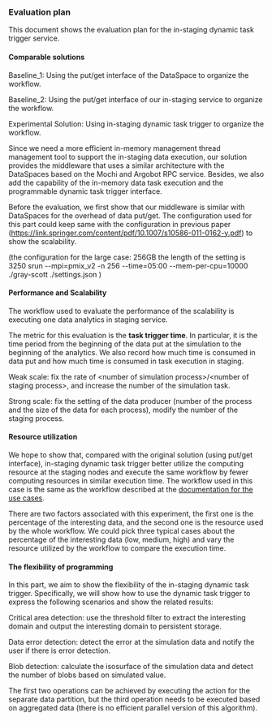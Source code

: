### Evaluation plan

This document shows the evaluation plan for the in-staging dynamic task trigger service.

#### Comparable solutions

Baseline_1: Using the put/get interface of the DataSpace to organize the workflow.

Baseline_2: Using the put/get interface of our in-staging service to organize the workflow.

Experimental Solution: Using in-staging dynamic task trigger to organize the workflow. 

Since we need a more efficient in-memory management thread management tool to support the in-staging data execution, our solution provides the middleware that uses a similar architecture with the DataSpaces based on the Mochi and Argobot RPC service. Besides, we also add the capability of the in-memory data task execution and the programmable dynamic task trigger interface.

Before the evaluation, we first show that our middleware is similar with DataSpaces for the overhead of data put/get. The configuration used for this part could keep same with the configuration in previous paper (https://link.springer.com/content/pdf/10.1007/s10586-011-0162-y.pdf) to show the scalability.

(the configuration for the large case: 256GB
the length of the setting is 3250
srun --mpi=pmix_v2 -n 256 --time=05:00 --mem-per-cpu=10000 ./gray-scott ./settings.json
)

#### Performance and Scalability

The workflow used to evaluate the performance of the scalability is executing one data analytics in staging service.

The metric for this evaluation is the **task trigger time**. In particular, it is the time period from the beginning of the data put at the simulation to the beginning of the analytics. We also record how much time is consumed in data put and how much time is consumed in task execution in staging.

Weak scale: fix the rate of \<number of simulation process\>/\<number of staging process\>, and increase the number of the simulation task.

Strong scale: fix the setting of the data producer (number of the process and the size of the data for each process), modify the number of the staging process.
 
#### Resource utilization

We hope to show that, compared with the original solution (using put/get interface), in-staging dynamic task trigger better utilize the computing resource at the staging nodes and execute the same workflow by fewer computing resources in similar execution time. The workflow used in this case is the same as the workflow described at the [documentation for the use cases](./architectureAndUsecase). 

There are two factors associated with this experiment, the first one is the percentage of the interesting data, and the second one is the resource used by the whole workflow. We could pick three typical cases about the percentage of the interesting data (low, medium, high) and vary the resource utilized by the workflow to compare the execution time.

#### The flexibility of programming

In this part, we aim to show the flexibility of the in-staging dynamic task trigger. Specifically, we will show how to use the dynamic task trigger to express the following scenarios and show the related results: 

Critical area detection: use the threshold filter to extract the interesting domain and output the interesting domain to persistent storage.

Data error detection: detect the error at the simulation data and notify the user if there is error detection.

Blob detection: calculate the isosurface of the simulation data and detect the number of blobs based on simulated value.

The first two operations can be achieved by executing the action for the separate data partition, but the third operation needs to be executed based on aggregated data (there is no efficient parallel version of this algorithm).

